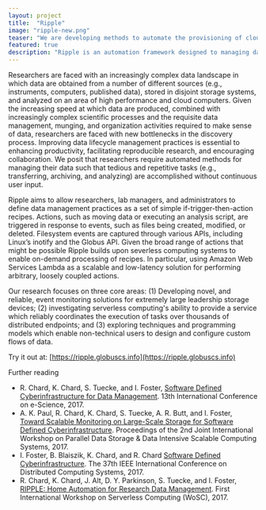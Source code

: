 ```yaml
---
layout: project
title:  "Ripple"
image: "ripple-new.png"
teaser: "We are developing methods to automate the provisioning of cloud computing infrastructure"
featured: true
description: "Ripple is an automation framework designed to managing data throughout its lifecycle, in which users specify via high-level rules and the actions to be performed on data at different times and locations."
---
```


Researchers are faced with an increasingly complex data landscape in which data are obtained from a number of different sources (e.g., instruments, computers, published data), stored in disjoint storage systems, and analyzed on an area of high performance and cloud computers. Given the increasing speed at which data are produced, combined with increasingly complex scientific processes and the requisite data management, munging, and organization activities required to make sense of data, researchers are faced with new bottlenecks in the discovery process. Improving data lifecycle management practices is essential to enhancing productivity, facilitating reproducible research, and encouraging collaboration. We posit that researchers require automated methods for managing their data such that tedious and repetitive tasks (e.g., transferring, archiving, and analyzing) are accomplished without continuous user input.

Ripple aims to allow researchers, lab managers, and administrators to define data management practices as a set of simple if-trigger-then-action recipes. Actions, such as moving data or executing an analysis script, are triggered in response to events, such as files being created, modified, or deleted. Filesystem events are captured through various APIs, including Linux’s inotify and the Globus API. Given the broad range of actions that might be possible
Ripple builds upon severless computing systems to enable on-demand processing of recipes. In particular, using Amazon Web Services Lambda as a scalable and low-latency solution for performing arbitrary, loosely coupled actions.

Our research focuses on three core areas:
(1) Developing novel, and reliable, event monitoring solutions for extremely large leadership storage devices;
(2) investigating serverless computing's ability to provide a service which reliably coordinates the execution of tasks over thousands of distributed endpoints; and 
(3) exploring techniques and programming models which enable non-technical users to design and configure custom flows of data.

Try it out at:
[https://ripple.globuscs.info](https://ripple.globuscs.info)

Further reading

- R. Chard, K. Chard, S. Tuecke, and I. Foster, [Software Defined Cyberinfrastructure for Data Management](https://www.researchgate.net/publication/321120695_Software_Defined_Cyberinfrastructure_for_Data_Management). 13th International Conference on e-Science, 2017.
- A. K. Paul, R. Chard, K. Chard, S. Tuecke, A. R. Butt, and I. Foster, [Toward Scalable Monitoring on Large-Scale Storage for
Software Defined Cyberinfrastructure](https://www.researchgate.net/publication/320808893_Toward_Scalable_Monitoring_on_Large-Scale_Storage_for_Software_Defined_Cyberinfrastructure). Proceedings of the 2nd Joint International Workshop on Parallel Data Storage & Data Intensive Scalable Computing Systems, 2017.
- I. Foster, B. Blaiszik, K. Chard, and R. Chard [Software Defined Cyberinfrastructure](https://www.researchgate.net/publication/317695594_Software_Defined_Cyberinfrastructure). The 37th IEEE International Conference on Distributed Computing Systems, 2017.
- R. Chard, K. Chard, J. Alt, D. Y. Parkinson, S. Tuecke, and I. Foster, [RIPPLE: Home Automation for Research Data Management](https://www.researchgate.net/publication/317333251_RIPPLE_Home_Automation_for_Research_Data_Management). First International Workshop on Serverless Computing (WoSC), 2017.
